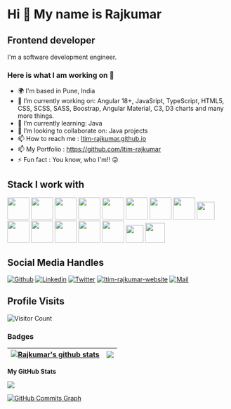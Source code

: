 
Hi 👋 My name is Rajkumar
=========================

Frontend developer
---------------------------------------
I'm a software development engineer.

### Here is what I am working on 👋
- 🌍 I'm based in Pune, India
- 🔭 I’m currently working on: Angular 18+, JavaSript, TypeScript, HTML5, CSS, SCSS, SASS, Boostrap, Angular Material, C3, D3 charts and many more things.
- 🌱 I’m currently learning: Java
- 👯 I’m looking to collaborate on: Java projects
- 📫 How to reach me : [ltim-rajkumar.github.io](https://ltim-rajkumar.github.io/)
- 📫 My Portfolio : https://github.com/ltim-rajkumar
- ⚡ Fun fact : You know, who I'm!! 😜

## Stack I work with
<code><img height="50" src="https://www.vectorlogo.zone/logos/angular/angular-ar21.svg"></code>
<code><img height="50" src="https://www.vectorlogo.zone/logos/typescriptlang/typescriptlang-ar21.svg"></code>
<code><img height="50" src="https://www.vectorlogo.zone/logos/javascript/javascript-horizontal.svg"></code>
<code><img height="50" src="https://www.vectorlogo.zone/logos/w3_html5/w3_html5-ar21.svg"></code>
<code><img height="50" src="https://www.vectorlogo.zone/logos/getbootstrap/getbootstrap-ar21.svg"></code>
<code><img height="50" src="https://www.vectorlogo.zone/logos/google_maps/google_maps-ar21.svg"></code>
<code><img height="50" src="https://www.vectorlogo.zone/logos/npmjs/npmjs-ar21.svg"></code>
<code><img height="50" src="https://www.vectorlogo.zone/logos/nodejs/nodejs-horizontal.svg"></code>
<code><img height="40" src="https://www.vectorlogo.zone/logos/mysql/mysql-horizontal.svg"></code>	
<code><img height="50" src="https://www.vectorlogo.zone/logos/github/github-ar21.svg"></code>
<code><img height="50" src="https://www.vectorlogo.zone/logos/bitbucket/bitbucket-ar21.svg"></code>
<code><img height="50" src="https://www.vectorlogo.zone/logos/atlassian_jira/atlassian_jira-ar21.svg"></code>
<code><img height="50" src="https://www.vectorlogo.zone/logos/git-scm/git-scm-ar21.svg"></code>
<code><img height="50" src="https://github.com/get-icon/geticon/blob/master/icons/microsoft-windows.svg"></code>
<code><img height="40" src="https://www.vectorlogo.zone/logos/w3c_xml/w3c_xml-ar21.svg"></code>
<code><img height="45" src="https://www.vectorlogo.zone/logos/json/json-ar21.svg"></code>

## Social Media Handles
[![Github](https://img.shields.io/github/followers/ltim-rajkumar?label=Follow&style=social)](https://github.com/ltim-rajkumar)
[![Linkedin](https://img.shields.io/badge/-ltim-rajkumar-blue?style=flat-square&logo=linkedin&logoColor=white&link=)](https://www.linkedin.com/in/ltim-rajkumar/)
[![Twitter](https://img.shields.io/twitter/follow/ltim-rajkumar?style=social&logo=twitter&logoColor=white&link=)](https://www.twitter.com/ltim-rajkumar/)
[![ltim-rajkumar-website](https://img.shields.io/badge/ltim-rajkumar-website-orange)](https://ltim-rajkumar.github.io/)
[![Mail](https://img.shields.io/badge/-ltim.rajkumar@gmail.com-gray?style=flat-square&logo=gmail&logoColor=red&link=)](mailto:ltim.rajkumar@gmail.com)

## Profile Visits
![Visitor Count](https://profile-counter.glitch.me/{ltim-rajkumar}/count.svg)

### Badges
| <a href="https://github.com/ltim-rajkumar/ltim-rajkumar"><img align="center" src="https://github-readme-stats.vercel.app/api?username=ltim-rajkumar&show_icons=true&theme=buefy&hide_border=true&count_private=true" alt="Rajkumar's github stats" /></a> | <a href="https://github.com/ltim-rajkumar/ltim-rajkumar"><img align="center" src="https://github-readme-stats.vercel.app/api/top-langs/?username=ltim-rajkumar&layout=compact&theme=buefy&hide_border=true&langs_count=8" /></a> |
| ------------- | ------------- |

<b>My GitHub Stats</b>

<a href="http://www.github.com/ltim-rajkumar"><img src="https://github-readme-streak-stats.herokuapp.com/?user=ltim-rajkumar&stroke=ffffff&background=1c1917&ring=0891b2&fire=0891b2&currStreakNum=ffffff&currStreakLabel=0891b2&sideNums=ffffff&sideLabels=ffffff&dates=ffffff&hide_border=true" /></a>

<a href="http://www.github.com/ltim-rajkumar"><img src="https://activity-graph.herokuapp.com/graph?username=ltim-rajkumar&bg_color=1c1917&color=ffffff&line=0891b2&point=ffffff&area_color=1c1917&area=true&hide_border=true&custom_title=GitHub%20Commits%20Graph" alt="GitHub Commits Graph" /></a>
